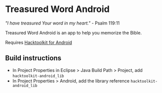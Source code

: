 Treasured Word Android
======================

*"I have treasured Your word in my heart."* - Psalm 119:11

Treasured Word Android is an app to help you memorize the Bible.

Requires [Hacktoolkit for Android](https://github.com/hacktoolkit/hacktoolkit-android_lib)

## Build instructions

* In Project Properties in Eclipse > Java Build Path > Project, add `hacktoolkit-android_lib`
* In Project Properties > Android, add the library reference `hacktoolkit-android_lib`
